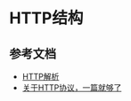# HTTP结构

## 参考文档

* [HTTP解析](https://juejin.cn/post/6844903861073739784)
* [关于HTTP协议，一篇就够了](https://www.jianshu.com/p/80e25cb1d81a)
